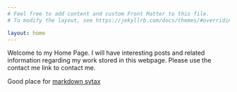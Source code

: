 ```yaml
---
# Feel free to add content and custom Front Matter to this file.
# To modify the layout, see https://jekyllrb.com/docs/themes/#overriding-theme-defaults

layout: home
---
```

Welcome to my Home Page. I will have interesting posts and related information regarding 
my work stored in this webpage. Please use the contact me link to contact me.

Good place for [markdown sytax](https://www.markdownguide.org/basic-syntax/)

